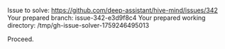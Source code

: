 Issue to solve: https://github.com/deep-assistant/hive-mind/issues/342
Your prepared branch: issue-342-e3d9f8c4
Your prepared working directory: /tmp/gh-issue-solver-1759246495013

Proceed.